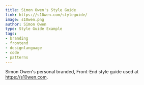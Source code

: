 ```yaml
---
title: Simon Owen's Style Guide
link: https://s10wen.com/styleguide/
image: s10wen.png
author: Simon Owen
type: Style Guide Example
tags:
- branding
- frontend
- designlanguage
- code
- patterns
---
```


Simon Owen's personal branded, Front-End style guide used at https://s10wen.com.
